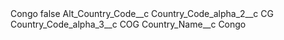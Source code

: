<?xml version="1.0" encoding="UTF-8"?>
<CustomMetadata xmlns="http://soap.sforce.com/2006/04/metadata" xmlns:xsi="http://www.w3.org/2001/XMLSchema-instance" xmlns:xsd="http://www.w3.org/2001/XMLSchema">
    <label>Congo</label>
    <protected>false</protected>
    <values>
        <field>Alt_Country_Code__c</field>
        <value xsi:nil="true"/>
    </values>
    <values>
        <field>Country_Code_alpha_2__c</field>
        <value xsi:type="xsd:string">CG</value>
    </values>
    <values>
        <field>Country_Code_alpha_3__c</field>
        <value xsi:type="xsd:string">COG</value>
    </values>
    <values>
        <field>Country_Name__c</field>
        <value xsi:type="xsd:string">Congo</value>
    </values>
</CustomMetadata>
